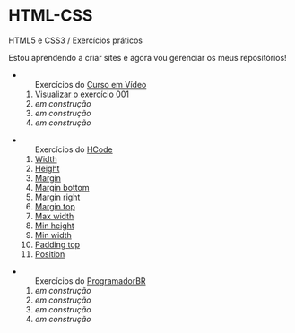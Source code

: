 # HTML-CSS
 HTML5 e CSS3 / Exercícios práticos

Estou aprendendo a criar sites e agora vou gerenciar os meus repositórios!

<ul>
  <li>
    <ol type="1">Exercícios do <a href="https://www.youtube.com/watch?v=jgQjeqGRdgA">Curso em Vídeo</a>
      <li><a href="https://llucasbrasil.github.io/HTML-CSS/CursoemVideo/Ex001/index.html">Visualizar o exercício 001</a></li>
      <li> <em>em construção</em> </li>
      <li> <em>em construção</em> </li>
      <li> <em>em construção</em> </li>
    </ol>
  </li>
</ul>
<ul>
  <li>
    <ol type="1">Exercícios do <a href="https://www.youtube.com/watch?v=t8TMQPS_7sc&list=PL-u8JWLN6xasK6rdmAu4YYofbKVashSVT">HCode</a>
      <li><a href="https://llucasbrasil.github.io/HTML-CSS/HCode/CSS/width,%20css.html">Width</a></li>
      <li><a href="https://llucasbrasil.github.io/HTML-CSS/HCode/CSS/height,%20css.html">Height</a></li>
      <li><a href="https://llucasbrasil.github.io/HTML-CSS/HCode/CSS/margin,%20css.html">Margin</a></li>
      <li><a href="https://llucasbrasil.github.io/HTML-CSS/HCode/CSS/margin-bottom.html">Margin bottom</li>
      <li><a href="https://llucasbrasil.github.io/HTML-CSS/HCode/CSS/margin-right.html">Margin right</a></li>
      <li><a href="https://llucasbrasil.github.io/HTML-CSS/HCode/CSS/margin-top.html">Margin top</a></li>
      <li><a href="https://llucasbrasil.github.io/HTML-CSS/HCode/CSS/max-width.html">Max width</a></li>
      <li><a href="https://llucasbrasil.github.io/HTML-CSS/HCode/CSS/min-height.html">Min height</a></li>
      <li><a href="https://llucasbrasil.github.io/HTML-CSS/HCode/CSS/min-width.html">Min width</a></li>
      <li><a href="https://llucasbrasil.github.io/HTML-CSS/HCode/CSS/padding-top.html">Padding top</a></li>
      <li><a href="https://llucasbrasil.github.io/HTML-CSS/HCode/CSS/treinando%20position.html">Position</a></li>
    </ol>
  </li>
</ul>
<ul>
  <li>
    <ol type="1">Exercícios do <a href="https://programadorbr.com/">ProgramadorBR</a>
      <li> <em>em construção</em> </li>
      <li> <em>em construção</em> </li>
      <li> <em>em construção</em> </li>
      <li> <em>em construção</em> </li>
    </ol>
  </li>
</ul>
